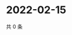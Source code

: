 # 2022-02-15

共 0 条

<!-- BEGIN WEIBO -->
<!-- 最后更新时间 Tue Feb 15 2022 18:15:48 GMT+0800 (China Standard Time) -->

<!-- END WEIBO -->
